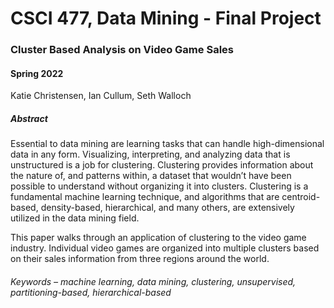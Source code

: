 # CSCI 477, Data Mining - Final Project

### Cluster Based Analysis on Video Game Sales

#### Spring 2022

Katie Christensen, Ian Cullum, Seth Walloch

##### Abstract

  Essential to data mining are learning tasks that can handle high-dimensional data in any form. Visualizing, interpreting, and analyzing data that is unstructured is a job for clustering. Clustering provides information about the nature of, and patterns within, a dataset that wouldn’t have been possible to understand without organizing it into clusters. Clustering is a fundamental machine learning technique, and algorithms that are centroid-based, density-based, hierarchical, and many others, are extensively utilized in the data mining field. 
  
  This paper walks through an application of clustering to  the video game industry. Individual video games are organized into multiple clusters based on their sales information from three regions around the world.

###### Keywords – machine learning, data mining, clustering, unsupervised, partitioning-based, hierarchical-based
